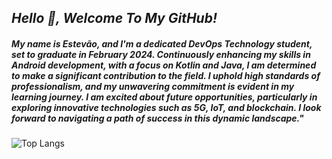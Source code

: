 ## <i>Hello 👋, Welcome To My GitHub!</i>

##### My name is <i>Estevão</i>, and I'm a dedicated DevOps Technology student, set to graduate in February 2024. Continuously enhancing my skills in Android development, with a focus on Kotlin and Java, I am determined to make a significant contribution to the field. I uphold high standards of professionalism, and my unwavering commitment is evident in my learning journey. I am excited about future opportunities, particularly in exploring innovative technologies such as 5G, IoT, and blockchain. I look forward to navigating a path of success in this dynamic landscape."

![Top Langs](https://github-readme-stats.vercel.app/api/top-langs/?username=tevolve&layout=compact&theme=highcontrast)




